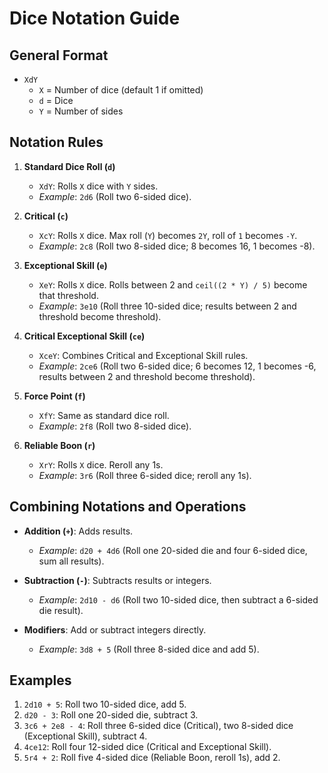 # Dice Notation Guide

## General Format
- `XdY` 
  - `X` = Number of dice (default 1 if omitted)
  - `d` = Dice
  - `Y` = Number of sides

## Notation Rules

1. **Standard Dice Roll (`d`)**
   - `XdY`: Rolls `X` dice with `Y` sides.
   - *Example*: `2d6` (Roll two 6-sided dice).

2. **Critical (`c`)**
   - `XcY`: Rolls `X` dice. Max roll (`Y`) becomes `2Y`, roll of `1` becomes `-Y`.
   - *Example*: `2c8` (Roll two 8-sided dice; 8 becomes 16, 1 becomes -8).

3. **Exceptional Skill (`e`)**
   - `XeY`: Rolls `X` dice. Rolls between 2 and `ceil((2 * Y) / 5)` become that threshold.
   - *Example*: `3e10` (Roll three 10-sided dice; results between 2 and threshold become threshold).

4. **Critical Exceptional Skill (`ce`)**
   - `XceY`: Combines Critical and Exceptional Skill rules.
   - *Example*: `2ce6` (Roll two 6-sided dice; 6 becomes 12, 1 becomes -6, results between 2 and threshold become threshold).

5. **Force Point (`f`)**
   - `XfY`: Same as standard dice roll.
   - *Example*: `2f8` (Roll two 8-sided dice).

6. **Reliable Boon (`r`)**
   - `XrY`: Rolls `X` dice. Reroll any 1s.
   - *Example*: `3r6` (Roll three 6-sided dice; reroll any 1s).

## Combining Notations and Operations
- **Addition (`+`)**: Adds results.
  - *Example*: `d20 + 4d6` (Roll one 20-sided die and four 6-sided dice, sum all results).

- **Subtraction (`-`)**: Subtracts results or integers.
  - *Example*: `2d10 - d6` (Roll two 10-sided dice, then subtract a 6-sided die result).

- **Modifiers**: Add or subtract integers directly.
  - *Example*: `3d8 + 5` (Roll three 8-sided dice and add 5).

## Examples
1. `2d10 + 5`: Roll two 10-sided dice, add 5.
2. `d20 - 3`: Roll one 20-sided die, subtract 3.
3. `3c6 + 2e8 - 4`: Roll three 6-sided dice (Critical), two 8-sided dice (Exceptional Skill), subtract 4.
4. `4ce12`: Roll four 12-sided dice (Critical and Exceptional Skill).
5. `5r4 + 2`: Roll five 4-sided dice (Reliable Boon, reroll 1s), add 2.

